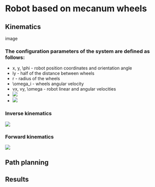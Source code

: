 # Robot based on mecanum wheels
## Kinematics
image
### The configuration parameters of the system are defined as follows:
- x, y, \phi - robot position coordinates and orientation angle
- ly - half of the distance between wheels
- r - radius of the wheels
- \omega_i - wheels angular velocity
- vx, vy, \omega - robot linear and angular velocities
- <img src="http://latex.codecogs.com/svg.latex?l=sqrt(l_x^2+l_y^2)">
- <img src="http://latex.codecogs.com/svg.latex?\alpha_1_2=\pm\;atan(l_x/l_y);\alpha_3_4=\pm\pi\mp\;atan(l_x/l_y)">

### Inverse kinematics
<img src="http://latex.codecogs.com/svg.latex?\begin{bmatrix}\omega_1\\\omega_2\\\omega_3\\\omega_4\\\end{bmatrix}=1/r\begin{bmatrix}-1&1&-l*sin(3*pi/4-\alpha_1_2)/sin(-pi/4)\\1&1&-l*sin(-3*pi/4-\alpha_1_2)/sin(pi/4)\\1&1& l*sin(pi/4-\alpha_3_4)/sin(pi/4)\\-1&1&l*sin(-pi/4-\alpha_3_4)/sin(-pi/4)\\\end{bmatrix}\begin{bmatrix}v_x\\v_y\\\omega\end{bmatrix}\">

### Forward kinematics
<img src="http://latex.codecogs.com/svg.latex?\begin{bmatrix}v_x\\v_y\\\omega\end{bmatrix}\=r/4\begin{bmatrix}1&1&1&1\\-1&1&1&-1\\-1/(l_x+l_y)&1/(l_x+l_y)&-1/(l_x+l_y)&1/(l_x+l_y)\end{bmatrix}\begin{bmatrix}\omega_1\\\omega_2\\\omega_3\\\omega_4\end{bmatrix}">

## Path planning

## Results
